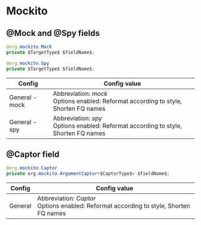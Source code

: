<!--
Copyright 2021 Tamás Balog

Licensed under the Apache License, Version 2.0 (the "License");
you may not use this file except in compliance with the License.
You may obtain a copy of the License at

    http://www.apache.org/licenses/LICENSE-2.0

Unless required by applicable law or agreed to in writing, software
distributed under the License is distributed on an "AS IS" BASIS,
WITHOUT WARRANTIES OR CONDITIONS OF ANY KIND, either express or implied.
See the License for the specific language governing permissions and
limitations under the License.
-->

# Mockito

## @Mock and @Spy fields

```java
@org.mockito.Mock
private $TargetType$ $fieldName$;
```

```java
@org.mockito.Spy
private $TargetType$ $fieldName$;
```

| Config | Config value |
|---|---|
| General - mock | Abbreviation: *mock*<br>Options enabled: Reformat according to style, Shorten FQ names |
| General - spy| Abbreviation: *spy*<br>Options enabled: Reformat according to style, Shorten FQ names |

## @Captor field

```java
@org.mockito.Captor
private org.mockito.ArgumentCaptor<$CaptorType$> $fieldName$;
```

| Config | Config value |
|---|---|
| General | Abbreviation: *Captor*<br>Options enabled: Reformat according to style, Shorten FQ names |
